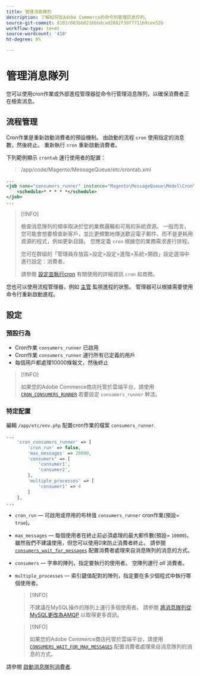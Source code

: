 ```yaml
---
title: 管理消息隊列
description: 了解如何從Adobe Commerce的命令列管理訊息佇列。
source-git-commit: 8102c083bb0216bbdcad2882f39f7711b9cee52b
workflow-type: tm+mt
source-wordcount: '410'
ht-degree: 0%

---
```



# 管理消息隊列

您可以使用cron作業或外部進程管理器從命令行管理消息隊列，以確保消費者正在檢索消息。

## 流程管理

Cron作業是重新啟動消費者的預設機制。 由啟動的流程 `cron` 使用指定的消息數，然後終止。 重新執行 `cron` 重新啟動消費者。

下列範例顯示 `crontab` 運行使用者的配置：

> /app/code/Magento/MessageQueue/etc/crontab.xml

```xml
...
<job name="consumers_runner" instance="Magento\MessageQueue\Model\Cron\ConsumersRunner" method="run">
    <schedule>* * * * *</schedule>
</job>
...
```

>[!INFO]
>
>檢查消息隊列的頻率取決於您的業務邏輯和可用的系統資源。 一般而言，您可能會想要檢查新客戶，並比更頻繁地傳送歡迎電子郵件，而不是更耗用資源的程式，例如更新目錄。 您應定義 `cron` 根據您的業務需求進行排程。
>
>您可在群組的「管理員存放區>設定>設定>進階>系統>開啟」設定選項中進行設定：消費者。
>
>請參閱 [設定並執行cron](../cli/configure-cron-jobs.md) 有關使用的詳細資訊 `cron` 和商務。

您也可以使用流程管理器，例如 [主管](http://supervisord.org/index.html) 監視進程的狀態。 管理器可以根據需要使用命令行重新啟動進程。

## 設定

### 預設行為

- Cron作業 `consumers_runner` 已啟用
- Cron作業 `consumers_runner` 運行所有已定義的用戶
- 每個用戶都處理10000條報文，然後終止

>[!INFO]
>
>如果您的Adobe Commerce商店托管於雲端平台，請使用 [`CRON_CONSUMERS_RUNNER`](https://experienceleague.adobe.com/docs/commerce-cloud-service/user-guide/configure/env/stage/variables-deploy.html#cron_consumers_runner) 若要設定 `consumers_runner` 幹活。

### 特定配置

編輯 `/app/etc/env.php` 配置cron作業的檔案 `consumers_runner`.

```php
...
    'cron_consumers_runner' => [
        'cron_run' => false,
        'max_messages' => 20000,
        'consumers' => [
            'consumer1',
            'consumer2',
        ],
        'multiple_processes' => [
            'consumer1' => 4
        ]
    ],
...
```

- `cron_run`  — 可啟用或停用的布林值 `consumers_runner` cron作業(預設= `true`)。
- `max_messages`  — 每個使用者在終止前必須處理的最大郵件數(預設= `10000`)。 雖然我們不建議使用，但您可以使用0來防止消費者終止。 請參閱 [`consumers_wait_for_messages`](../reference/config-reference-envphp.md#consumerswaitformessages) 配置消費者處理來自消息隊列的消息的方式。
- `consumers`  — 字串的陣列，指定要執行的使用者。 空陣列運行 *all* 消費者。
- `multiple_processes`  — 索引鍵值配對的陣列，指定要在多少個程式中執行哪個使用者。

   >[!INFO]
   >
   >不建議在MySQL操作的隊列上運行多個使用者。 請參閱 [將消息隊列從MySQL更改為AMQP](https://developer.adobe.com/commerce/php/development/components/message-queues/#change-message-queue-from-mysql-to-amqp) 以取得更多資訊。

   >[!INFO]
   >
   >如果您的Adobe Commerce商店托管於雲端平台，請使用 [`CONSUMERS_WAIT_FOR_MAX_MESSAGES`](https://experienceleague.adobe.com/docs/commerce-cloud-service/user-guide/configure/env/stage/variables-deploy.html#consumers_wait_for_max_messages) 配置消費者處理來自消息隊列的消息的方式。

請參閱 [啟動消息隊列消費者](../cli/start-message-queues.md).

